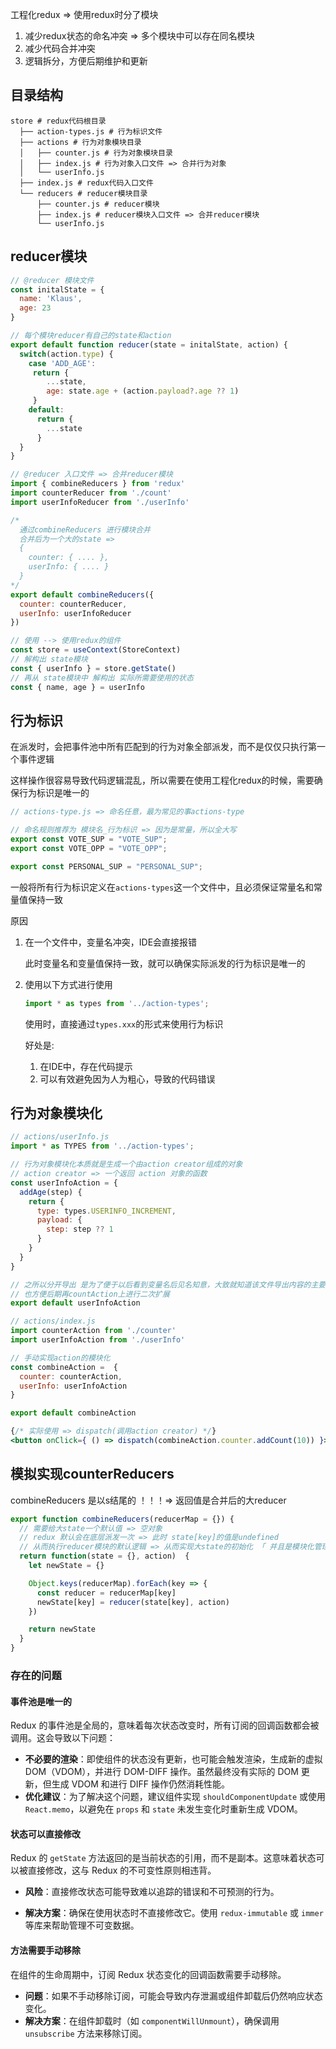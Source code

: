 工程化redux => 使用redux时分了模块

1. 减少redux状态的命名冲突 => 多个模块中可以存在同名模块
2. 减少代码合并冲突
3. 逻辑拆分，方便后期维护和更新



## 目录结构

```shell
store # redux代码根目录
  ├── action-types.js # 行为标识文件
  ├── actions # 行为对象模块目录
  │   ├── counter.js # 行为对象模块目录
  │   ├── index.js # 行为对象入口文件 => 合并行为对象
  │   └── userInfo.js
  ├── index.js # redux代码入口文件
  └── reducers # reducer模块目录
      ├── counter.js # reducer模块
      ├── index.js # reducer模块入口文件 => 合并reducer模块
      └── userInfo.js
```



## reducer模块

```js
// @reducer 模块文件
const initalState = {
  name: 'Klaus',
  age: 23
}

// 每个模块reducer有自己的state和action
export default function reducer(state = initalState, action) {
  switch(action.type) {
    case 'ADD_AGE':
     return {
        ...state,
        age: state.age + (action.payload?.age ?? 1)
     }
    default:
      return {
        ...state
      }
  }
}
```

```js
// @reducer 入口文件 => 合并reducer模块
import { combineReducers } from 'redux'
import counterReducer from './count'
import userInfoReducer from './userInfo'

/* 
  通过combineReducers 进行模块合并
  合并后为一个大的state =>
  {
    counter: { .... },
    userInfo: { .... }
  }
*/
export default combineReducers({
  counter: counterReducer,
  userInfo: userInfoReducer
})
```

```js
// 使用 --> 使用redux的组件
const store = useContext(StoreContext)
// 解构出 state模块
const { userInfo } = store.getState()
// 再从 state模块中 解构出 实际所需要使用的状态
const { name, age } = userInfo
```



## 行为标识

在派发时，会把事件池中所有匹配到的行为对象全部派发，而不是仅仅只执行第一个事件逻辑

这样操作很容易导致代码逻辑混乱，所以需要在使用工程化redux的时候，需要确保行为标识是唯一的

```js
// actions-type.js => 命名任意，最为常见的事actions-type

// 命名规则推荐为 模块名_行为标识 => 因为是常量，所以全大写
export const VOTE_SUP = "VOTE_SUP";
export const VOTE_OPP = "VOTE_OPP";

export const PERSONAL_SUP = "PERSONAL_SUP";
```

一般将所有行为标识定义在`actions-types`这一个文件中，且必须保证常量名和常量值保持一致

原因

1. 在一个文件中，变量名冲突，IDE会直接报错

   此时变量名和变量值保持一致，就可以确保实际派发的行为标识是唯一的

2. 使用以下方式进行使用

   ```js
   import * as types from '../action-types';
   ```

   使用时，直接通过`types.xxx`的形式来使用行为标识

   好处是:

   1. 在IDE中，存在代码提示
   2. 可以有效避免因为人为粗心，导致的代码错误



## 行为对象模块化

```js
// actions/userInfo.js
import * as TYPES from '../action-types';

// 行为对象模块化本质就是生成一个由action creator组成的对象
// action creator => 一个返回 action 对象的函数
const userInfoAction = {
  addAge(step) {
    return {
      type: types.USERINFO_INCREMENT,
      payload: {
        step: step ?? 1
      }
    }
  }
}

// 之所以分开导出 是为了便于以后看到变量名后见名知意，大致就知道该文件导出内容的主要作用是什么
// 也方便后期再countAction上进行二次扩展
export default userInfoAction
```

```js
// actions/index.js
import counterAction from './counter'
import userInfoAction from './userInfo'

// 手动实现action的模块化
const combineAction =  {
  counter: counterAction,
  userInfo: userInfoAction
}

export default combineAction
```

```jsx
{/* 实际使用 => dispatch(调用action creator) */}
<button onClick={ () => dispatch(combineAction.counter.addCount(10)) }>increment</button>
```



## 模拟实现counterReducers

combineReducers 是以s结尾的 ！！！=> 返回值是合并后的大reducer

```js
export function combineReducers(reducerMap = {}) {
  // 需要给大state一个默认值 => 空对象
  // redux 默认会在底层派发一次 => 此时 state[key]的值是undefined
  // 从而执行reducer模块的默认逻辑 => 从而实现大state的初始化 「 并且是模块化管理的 」
  return function(state = {}, action)  {
    let newState = {}

    Object.keys(reducerMap).forEach(key => {
      const reducer = reducerMap[key]
      newState[key] = reducer(state[key], action)
    })

    return newState
  }
}
```



### 存在的问题

#### 事件池是唯一的

Redux 的事件池是全局的，意味着每次状态改变时，所有订阅的回调函数都会被调用。这会导致以下问题：

- **不必要的渲染**：即使组件的状态没有更新，也可能会触发渲染，生成新的虚拟 DOM（VDOM），并进行 DOM-DIFF 操作。虽然最终没有实际的 DOM 更新，但生成 VDOM 和进行 DIFF 操作仍然消耗性能。
- **优化建议**：为了解决这个问题，建议组件实现 `shouldComponentUpdate` 或使用 `React.memo`，以避免在 `props` 和 `state` 未发生变化时重新生成 VDOM。



#### 状态可以直接修改

Redux 的 `getState` 方法返回的是当前状态的引用，而不是副本。这意味着状态可以被直接修改，这与 Redux 的不可变性原则相违背。

- **风险**：直接修改状态可能导致难以追踪的错误和不可预测的行为。

- **解决方案**：确保在使用状态时不直接修改它。使用 `redux-immutable` 或 `immer` 等库来帮助管理不可变数据。

  

#### 方法需要手动移除

在组件的生命周期中，订阅 Redux 状态变化的回调函数需要手动移除。

- **问题**：如果不手动移除订阅，可能会导致内存泄漏或组件卸载后仍然响应状态变化。
- **解决方案**：在组件卸载时（如 `componentWillUnmount`），确保调用 `unsubscribe` 方法来移除订阅。